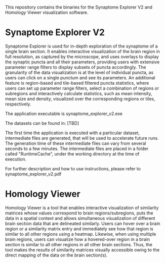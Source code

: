 This repository contains the binaries for the Synaptome Explorer V2 and Homology Viewer visualization software.

# Synaptome Explorer V2

Synaptome Explorer is used for in-depth exploration of the synaptome of a single brain section. It enables interactive visualization of the brain region in full resolution, as captured by the microscope, and uses overlays to display the synaptic puncta and all their parameters, providing users with extensive parameter range filters to display subsets of puncta accordingly. The granularity of the data visualization is at the level of individual puncta, as users can click on a single punctum and see its parameters. An additional feature is region-based and tile-based filtered puncta statistics, where users can set up parameter range filters, select a combination of regions or subregions and interactively calculate statistics, such as mean intensity, mean size and density, visualized over the corresponding regions or tiles, respectively.

The application executable is synaptome_explorer_v2.exe

The datasets can be found in: [TBD]

The first time the application is executed with a particular dataset, intermediate files are generated, that will be used to accelerate future runs. The generation time of these intermediate files can vary from several seconds to a few minutes. The intermediate files are placed in a folder called "RuntimeCache", under the working directory at the time of execution.

For further description and how to use instructions, please refer to synaptome_explorer_v2.pdf

# Homology Viewer

Homology Viewer is a tool that enables interactive visualization of similarity matrices whose values correspond to brain regions/subregions, puts the data in a spatial context and allows simultaneous visualization of different brain section data that are delineated similarly. Users can hover over a brain region or a similarity matrix entry and immediately see how that region is similar to all other regions using a heatmap. Likewise, when using multiple brain regions, users can visualize how a hovered-over region in a brain section is similar to all other regions in all other brain sections. Thus, the tool makes the results of similarity matrices visually accessible owing to the direct mapping of the data on the brain section(s).
